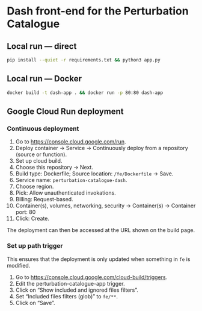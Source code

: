 # Dash front-end for the Perturbation Catalogue

## Local run — direct
```bash
pip install --quiet -r requirements.txt && python3 app.py
```

## Local run — Docker
```bash
docker build -t dash-app . && docker run -p 80:80 dash-app
```

## Google Cloud Run deployment

### Continuous deployment

1. Go to https://console.cloud.google.com/run.
1. Deploy container → Service → Continuously deploy from a repository (source or function).
1. Set up cloud build.
1. Choose this repository → Next.
1. Build type: Dockerfile; Source location: `/fe/Dockerfile` → Save.
1. Service name: `perturbation-catalogue-dash`.
1. Choose region.
1. Pick: Allow unauthenticated invokations.
1. Billing: Request-based.
1. Container(s), volumes, networking, security → Container(s) → Container port: 80
1. Click: Create.

The deployment can then be accessed at the URL shown on the build page.

### Set up path trigger

This ensures that the deployment is only updated when something in `fe` is modified.

1. Go to https://console.cloud.google.com/cloud-build/triggers.
1. Edit the perturbation-catalogue-app trigger.
1. Click on “Show included and ignored files filters”.
1. Set “Included files filters (glob)” to `fe/**`.
1. Click on “Save”.
